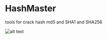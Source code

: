 # HashMaster

tools for crack hash md5 and SHA1 and SHA256

![alt text](https://f.top4top.io/p_1977f8rfl1.png)
